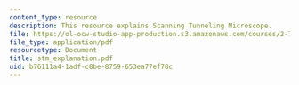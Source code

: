 ```yaml
---
content_type: resource
description: This resource explains Scanning Tunneling Microscope.
file: https://ol-ocw-studio-app-production.s3.amazonaws.com/courses/2-76-multi-scale-system-design-fall-2004/b76111a41adfc8be8759653ea77ef78c_stm_explanation.pdf
file_type: application/pdf
resourcetype: Document
title: stm_explanation.pdf
uid: b76111a4-1adf-c8be-8759-653ea77ef78c
---
```

